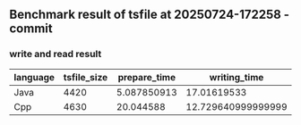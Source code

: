 ## Benchmark result of tsfile at 20250724-172258 - commit
### write and read result
| language | tsfile_size | prepare_time | writing_time | writing_speed | reading_time | reading_speed |
|----------|-------------|--------------|--------------|---------------|--------------|---------------|
| Java | 4420 | 5.087850913 | 17.01619533 | 11310146.443399295 | 11.655581713 | 30028531 |
| Cpp | 4630 | 20.044588 | 12.729640999999999 | 7627944.0 | 20.4031 | 12253039 |

